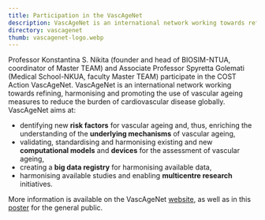 ```yaml
---
title: Participation in the VascAgeNet
description: VascAgeNet is an international network working towards refining, harmonising and promoting the use of vascular ageing measures to reduce the burden of cardiovascular disease globally.
directory: vascagenet
thumb: vascagenet-logo.webp
---
```


<p>
 Professor Konstantina S. Nikita (founder and head of BIOSIM-NTUA, coordinator of Master TEAM) and Associate Professor Spyretta Golemati (Medical School-NKUA, faculty Master TEAM) 
  participate in the COST Action VascAgeNet. VascAgeNet is an international network working towards refining, harmonising and promoting the use of vascular ageing measures to reduce 
  the burden of cardiovascular disease globally. VascAgeNet aims at:
 
 <ul>
  <li>dentifying new <strong>risk factors</strong> for vascular ageing and, thus, enriching the understanding of the <strong>underlying mechanisms</strong> of vascular ageing,</li>
  <li>validating, standardising and harmonising existing and new <strong>computational models</strong> and <strong>devices</strong> for the assessment of vascular ageing,</li>
  <li>creating a <strong>big data registry</strong> for harmonising available data,</li>
  <li>harmonising available studies and enabling <strong>multicentre research</strong> initiatives.</li>
 </ul>
 
<p>More information is available on the VascAgeNet <a href="https://vascagenet.eu/">website</a>, as well as in this <a href="http://vascagenet.eu/public-engagement">poster</a> for the general public.</p>
